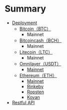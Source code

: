 # Summary

* [Deployment](README.md)
  * [Bitcoin（BTC）](btc.md)
    * Mainnet
  * [Bitcoincash（BCH）](bitcoincashbch.md)
    * Mainnet
  * [Litecoin（LTC）](litecoinltc.md)
    * Mainnet
  * [Omnilayer（USDT）](omnilayerusdt.md)
    * [Mainnet](omnilayerusdt/mainnet.md)
  * [Ethereum（ETH）](ethereumeth.md)
    * [Mainnet](ethereumeth/mainnet.md)
    * [Rinkeby](ethereumeth/rinkeby.md)
    * [Ropsten](ethereumeth/ropsten.md)
    * [Kovan](ethereumeth/kovan.md)
* [Restful API](chapter1.md)

